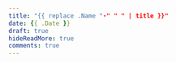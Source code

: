 ```yaml
---
title: "{{ replace .Name "-" " " | title }}"
date: {{ .Date }}
draft: true
hideReadMore: true
comments: true
---
```

